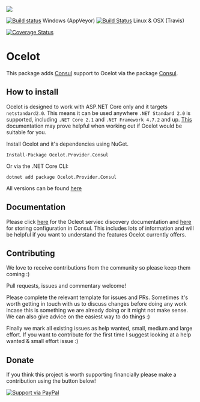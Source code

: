 [<img src="http://threemammals.com/images/ocelot_logo.png">](http://threemammals.com/ocelot)

[![Build status](https://ci.appveyor.com/api/projects/status/jmkqqg6i24dx1crc?svg=true)](https://ci.appveyor.com/project/TomPallister/ocelot-provider-consul)
Windows (AppVeyor)
[![Build Status](https://travis-ci.org/ThreeMammals/Ocelot.Provider.Consul.svg?branch=master)](https://travis-ci.org/ThreeMammals/Ocelot.Provider.Consul) Linux & OSX (Travis)

[![Coverage Status](https://coveralls.io/repos/github/ThreeMammals/Ocelot.Provider.Consul/badge.svg?branch=develop)](https://coveralls.io/github/ThreeMammals/Ocelot.Provider.Consul?branch=develop)

# Ocelot

This package adds [Consul](https://www.consul.io/) support to Ocelot via the package [Consul](https://github.com/PlayFab/consuldotnet).

## How to install

Ocelot is designed to work with ASP.NET Core only and it targets `netstandard2.0`. This means it can be used anywhere `.NET Standard 2.0` is supported, including `.NET Core 2.1` and `.NET Framework 4.7.2` and up. [This](https://docs.microsoft.com/en-us/dotnet/standard/net-standard) documentation may prove helpful when working out if Ocelot would be suitable for you.

Install Ocelot and it's dependencies using NuGet. 

`Install-Package Ocelot.Provider.Consul`

Or via the .NET Core CLI:

`dotnet add package Ocelot.Provider.Consul`

All versions can be found [here](https://www.nuget.org/packages/Ocelot.Provider.Consul/)

## Documentation

Please click [here](http://ocelot.readthedocs.io/en/latest/features/servicediscovery.html) for the Ocleot serviec discovery documentation and [here](http://ocelot.readthedocs.io/en/latest/features/configuration.html#store-configuration-in-consul) for storing configuration in Consul. This includes lots of information and will be helpful if you want to understand the features Ocelot currently offers.

## Contributing

We love to receive contributions from the community so please keep them coming :) 

Pull requests, issues and commentary welcome!

Please complete the relevant template for issues and PRs. Sometimes it's worth getting in touch with us to discuss changes 
before doing any work incase this is something we are already doing or it might not make sense. We can also give
advice on the easiest way to do things :)

Finally we mark all existing issues as help wanted, small, medium and large effort. If you want to contribute for the first time I suggest looking at a help wanted & small effort issue :)

## Donate

If you think this project is worth supporting financially please make a contribution using the button below!

[![Support via PayPal](https://cdn.rawgit.com/twolfson/paypal-github-button/1.0.0/dist/button.svg)](https://www.paypal.me/ThreeMammals/)


